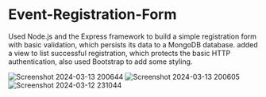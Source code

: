 # Event-Registration-Form

Used Node.js and the Express framework to build a simple registration form with basic validation, which persists its data to a MongoDB database. added a view to list successful registration, which protects the basic HTTP authentication, also used Bootstrap to add some styling.


![Screenshot 2024-03-13 200644](https://github.com/AmeyRathod05/Event-Registration-Form/assets/127238907/13b83b0f-f4d8-431a-b9ab-560de9d2ff73)
![Screenshot 2024-03-13 200605](https://github.com/AmeyRathod05/Event-Registration-Form/assets/127238907/8fd82ec6-2404-4ea4-ba61-b33bc3f0b2b4)
![Screenshot 2024-03-12 231044](https://github.com/AmeyRathod05/Event-Registration-Form/assets/127238907/839a4af8-f75a-40c2-b92b-bc8f0b51851e)
